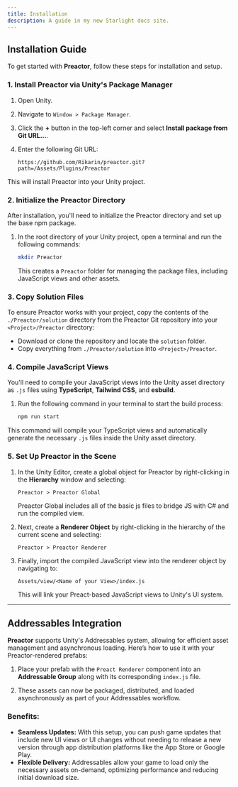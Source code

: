 ```yaml
---
title: Installation
description: A guide in my new Starlight docs site.
---
```




## Installation Guide

To get started with **Preactor**, follow these steps for installation and setup.

### 1. Install Preactor via Unity's Package Manager

1. Open Unity.
2. Navigate to `Window > Package Manager`.
3. Click the **+** button in the top-left corner and select **Install package from Git URL...**.
4. Enter the following Git URL:

   ``` 
   https://github.com/Rikarin/preactor.git?path=/Assets/Plugins/Preactor
   ```

This will install Preactor into your Unity project.

### 2. Initialize the Preactor Directory

After installation, you'll need to initialize the Preactor directory and set up the base npm package.

1. In the root directory of your Unity project, open a terminal and run the following commands:

    ```sh
    mkdir Preactor
    ```

   This creates a `Preactor` folder for managing the package files, including JavaScript views and other assets.

### 3. Copy Solution Files

To ensure Preactor works with your project, copy the contents of the `./Preactor/solution` directory from the Preactor Git repository into your `<Project>/Preactor` directory:

- Download or clone the repository and locate the `solution` folder.
- Copy everything from `./Preactor/solution` into `<Project>/Preactor`.

### 4. Compile JavaScript Views

You'll need to compile your JavaScript views into the Unity asset directory as `.js` files using **TypeScript**, **Tailwind CSS**, and **esbuild**.

1. Run the following command in your terminal to start the build process:

    ```sh
    npm run start
    ```

This command will compile your TypeScript views and automatically generate the necessary `.js` files inside the Unity asset directory.

### 5. Set Up Preactor in the Scene

1. In the Unity Editor, create a global object for Preactor by right-clicking in the **Hierarchy** window and selecting:

   ```plaintext
   Preactor > Preactor Global
   ```

   Preactor Global includes all of the basic js files to bridge JS with C# and run the compiled view.

2. Next, create a **Renderer Object** by right-clicking in the hierarchy of the current scene and selecting:

   ```plaintext
   Preactor > Preactor Renderer
   ```

3. Finally, import the compiled JavaScript view into the renderer object by navigating to:

   ```plaintext
   Assets/view/<Name of your View>/index.js
   ```

   This will link your Preact-based JavaScript views to Unity's UI system.

---

## Addressables Integration

**Preactor** supports Unity's Addressables system, allowing for efficient asset management and asynchronous loading. Here’s how to use it with your Preactor-rendered prefabs:

1. Place your prefab with the `Preact Renderer` component into an **Addressable Group** along with its corresponding `index.js` file.
   
2. These assets can now be packaged, distributed, and loaded asynchronously as part of your Addressables workflow.

### Benefits:
- **Seamless Updates:** With this setup, you can push game updates that include new UI views or UI changes without needing to release a new version through app distribution platforms like the App Store or Google Play.
- **Flexible Delivery:** Addressables allow your game to load only the necessary assets on-demand, optimizing performance and reducing initial download size.
